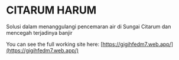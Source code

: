 # CITARUM HARUM

Solusi dalam menanggulangi pencemaran air di Sungai Citarum dan mencegah terjadinya banjir

You can see the full working site here: [https://gigihfedm7.web.app/](https://gigihfedm7.web.app/)
